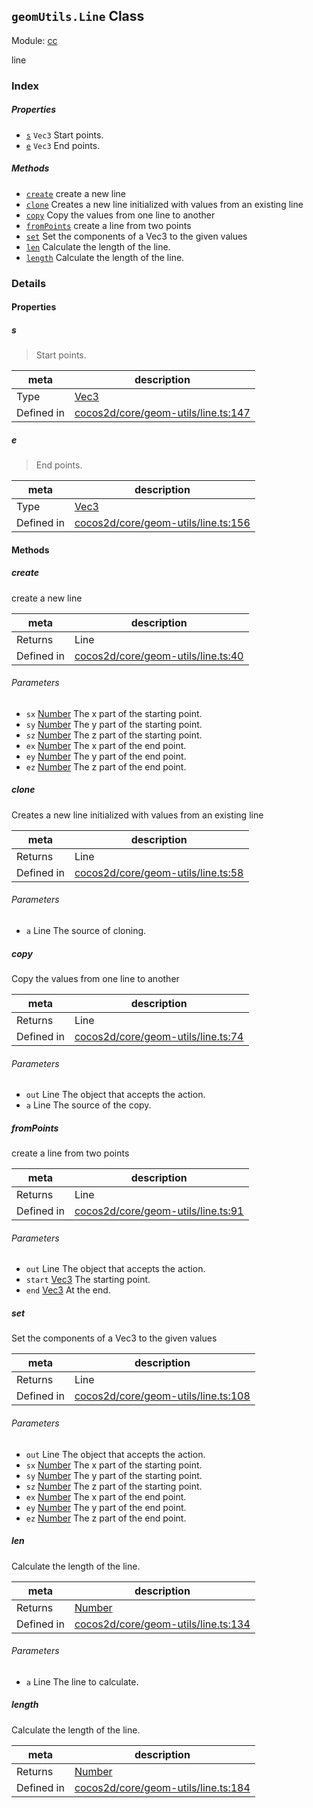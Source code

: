 ## `geomUtils.Line` Class



Module: [cc](../modules/cc.md)


line



### Index

##### Properties

  - [`s`](#s) `Vec3` Start points.
  - [`e`](#e) `Vec3` End points.



##### Methods

  - [`create`](#create) create a new line
  - [`clone`](#clone) Creates a new line initialized with values from an existing line
  - [`copy`](#copy) Copy the values from one line to another
  - [`fromPoints`](#frompoints) create a line from two points
  - [`set`](#set) Set the components of a Vec3 to the given values
  - [`len`](#len) Calculate the length of the line.
  - [`length`](#length) Calculate the length of the line.



### Details


#### Properties


##### s

> Start points.

| meta | description |
|------|-------------|
| Type | <a href="../classes/Vec3.html" class="crosslink">Vec3</a> |
| Defined in | [cocos2d/core/geom-utils/line.ts:147](https://github.com/cocos-creator/engine/blob/9b7a7dc11ce49f0fdca3c34df5ab59604060c0a4/cocos2d/core/geom-utils/line.ts#L147) |



##### e

> End points.

| meta | description |
|------|-------------|
| Type | <a href="../classes/Vec3.html" class="crosslink">Vec3</a> |
| Defined in | [cocos2d/core/geom-utils/line.ts:156](https://github.com/cocos-creator/engine/blob/9b7a7dc11ce49f0fdca3c34df5ab59604060c0a4/cocos2d/core/geom-utils/line.ts#L156) |






<!-- Method Block -->
#### Methods


##### create

create a new line

| meta | description |
|------|-------------|
| Returns | Line 
| Defined in | [cocos2d/core/geom-utils/line.ts:40](https://github.com/cocos-creator/engine/blob/9b7a7dc11ce49f0fdca3c34df5ab59604060c0a4/cocos2d/core/geom-utils/line.ts#L40) |

###### Parameters
- `sx` <a href="https://developer.mozilla.org/en/JavaScript/Reference/Global_Objects/Number" class="crosslink external" target="_blank">Number</a> The x part of the starting point.
- `sy` <a href="https://developer.mozilla.org/en/JavaScript/Reference/Global_Objects/Number" class="crosslink external" target="_blank">Number</a> The y part of the starting point.
- `sz` <a href="https://developer.mozilla.org/en/JavaScript/Reference/Global_Objects/Number" class="crosslink external" target="_blank">Number</a> The z part of the starting point.
- `ex` <a href="https://developer.mozilla.org/en/JavaScript/Reference/Global_Objects/Number" class="crosslink external" target="_blank">Number</a> The x part of the end point.
- `ey` <a href="https://developer.mozilla.org/en/JavaScript/Reference/Global_Objects/Number" class="crosslink external" target="_blank">Number</a> The y part of the end point.
- `ez` <a href="https://developer.mozilla.org/en/JavaScript/Reference/Global_Objects/Number" class="crosslink external" target="_blank">Number</a> The z part of the end point.


##### clone

Creates a new line initialized with values from an existing line

| meta | description |
|------|-------------|
| Returns | Line 
| Defined in | [cocos2d/core/geom-utils/line.ts:58](https://github.com/cocos-creator/engine/blob/9b7a7dc11ce49f0fdca3c34df5ab59604060c0a4/cocos2d/core/geom-utils/line.ts#L58) |

###### Parameters
- `a` Line The source of cloning.


##### copy

Copy the values from one line to another

| meta | description |
|------|-------------|
| Returns | Line 
| Defined in | [cocos2d/core/geom-utils/line.ts:74](https://github.com/cocos-creator/engine/blob/9b7a7dc11ce49f0fdca3c34df5ab59604060c0a4/cocos2d/core/geom-utils/line.ts#L74) |

###### Parameters
- `out` Line The object that accepts the action.
- `a` Line The source of the copy.


##### fromPoints

create a line from two points

| meta | description |
|------|-------------|
| Returns | Line 
| Defined in | [cocos2d/core/geom-utils/line.ts:91](https://github.com/cocos-creator/engine/blob/9b7a7dc11ce49f0fdca3c34df5ab59604060c0a4/cocos2d/core/geom-utils/line.ts#L91) |

###### Parameters
- `out` Line The object that accepts the action.
- `start` <a href="../classes/Vec3.html" class="crosslink">Vec3</a> The starting point.
- `end` <a href="../classes/Vec3.html" class="crosslink">Vec3</a> At the end.


##### set

Set the components of a Vec3 to the given values

| meta | description |
|------|-------------|
| Returns | Line 
| Defined in | [cocos2d/core/geom-utils/line.ts:108](https://github.com/cocos-creator/engine/blob/9b7a7dc11ce49f0fdca3c34df5ab59604060c0a4/cocos2d/core/geom-utils/line.ts#L108) |

###### Parameters
- `out` Line The object that accepts the action.
- `sx` <a href="https://developer.mozilla.org/en/JavaScript/Reference/Global_Objects/Number" class="crosslink external" target="_blank">Number</a> The x part of the starting point.
- `sy` <a href="https://developer.mozilla.org/en/JavaScript/Reference/Global_Objects/Number" class="crosslink external" target="_blank">Number</a> The y part of the starting point.
- `sz` <a href="https://developer.mozilla.org/en/JavaScript/Reference/Global_Objects/Number" class="crosslink external" target="_blank">Number</a> The z part of the starting point.
- `ex` <a href="https://developer.mozilla.org/en/JavaScript/Reference/Global_Objects/Number" class="crosslink external" target="_blank">Number</a> The x part of the end point.
- `ey` <a href="https://developer.mozilla.org/en/JavaScript/Reference/Global_Objects/Number" class="crosslink external" target="_blank">Number</a> The y part of the end point.
- `ez` <a href="https://developer.mozilla.org/en/JavaScript/Reference/Global_Objects/Number" class="crosslink external" target="_blank">Number</a> The z part of the end point.


##### len

Calculate the length of the line.

| meta | description |
|------|-------------|
| Returns | <a href="https://developer.mozilla.org/en/JavaScript/Reference/Global_Objects/Number" class="crosslink external" target="_blank">Number</a> 
| Defined in | [cocos2d/core/geom-utils/line.ts:134](https://github.com/cocos-creator/engine/blob/9b7a7dc11ce49f0fdca3c34df5ab59604060c0a4/cocos2d/core/geom-utils/line.ts#L134) |

###### Parameters
- `a` Line The line to calculate.


##### length

Calculate the length of the line.

| meta | description |
|------|-------------|
| Returns | <a href="https://developer.mozilla.org/en/JavaScript/Reference/Global_Objects/Number" class="crosslink external" target="_blank">Number</a> 
| Defined in | [cocos2d/core/geom-utils/line.ts:184](https://github.com/cocos-creator/engine/blob/9b7a7dc11ce49f0fdca3c34df5ab59604060c0a4/cocos2d/core/geom-utils/line.ts#L184) |




